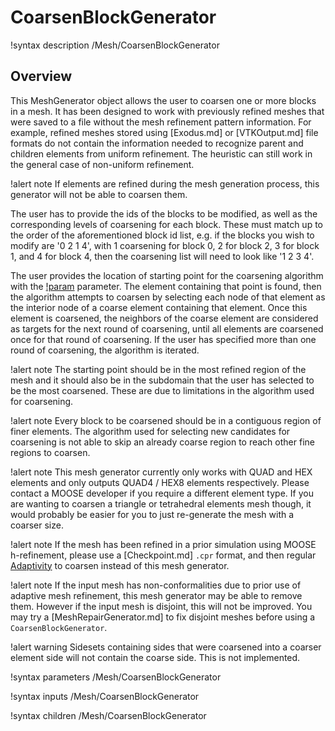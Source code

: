 # CoarsenBlockGenerator

!syntax description /Mesh/CoarsenBlockGenerator

## Overview

This MeshGenerator object allows the user to coarsen one or more blocks in a mesh. It has been designed
to work with previously refined meshes that were saved to a file without the mesh refinement pattern information. For example, refined meshes stored using [Exodus.md] or [VTKOutput.md] file formats do not contain the information needed to recognize parent and children elements from uniform refinement. The heuristic can still work in the general case of non-uniform refinement.

!alert note
If elements are refined during the mesh generation process, this generator will not be able to coarsen
them.

The user has to provide the ids of the blocks to be modified, as well as the corresponding levels of coarsening for each block. These must match up to the order of the aforementioned block id list, e.g. if the blocks you wish to modify are '0 2 1 4', with 1 coarsening for block 0, 2 for block 2, 3 for block 1, and 4 for block 4, then the coarsening list will need to look like '1 2 3 4'.

The user provides the location of starting point for the coarsening algorithm with the [!param](/Mesh/CoarsenBlockGenerator/starting_point) parameter. The element containing that point is found, then the algorithm attempts to coarsen by selecting each node of that element as the interior node of a coarse element containing that element. Once this element is coarsened, the neighbors of the coarse element
are considered as targets for the next round of coarsening, until all elements are coarsened once for that round of coarsening. If
the user has specified more than one round of coarsening, the algorithm is iterated.

!alert note
The starting point should be in the most refined region of the mesh
and it should also be in the subdomain that the user has selected to be the most coarsened. These are
due to limitations in the algorithm used for coarsening.

!alert note
Every block to be coarsened should be in a contiguous region of finer elements. The algorithm used for
selecting new candidates for coarsening is not able to skip an already coarse region to reach other fine
regions to coarsen.

!alert note
This mesh generator currently only works with QUAD and HEX elements and only outputs QUAD4 / HEX8 elements respectively. Please
contact a MOOSE developer if you require a different element type. If you are wanting to coarsen a triangle
or tetrahedral elements mesh though, it would probably be easier for you to just re-generate the mesh with a
coarser size.

!alert note
If the mesh has been refined in a prior simulation using MOOSE h-refinement, please use a [Checkpoint.md] `.cpr`
format, and then regular [Adaptivity](syntax/Adaptivity/index.md) to coarsen instead of this mesh generator.

!alert note
If the input mesh has non-conformalities due to prior use of adaptive mesh refinement,
this mesh generator may be able to remove them.
However if the input mesh is disjoint, this will not be improved. You may try a [MeshRepairGenerator.md]
to fix disjoint meshes before using a `CoarsenBlockGenerator`.

!alert warning
Sidesets containing sides that were coarsened into a coarser element side will not contain the coarse
side. This is not implemented.

!syntax parameters /Mesh/CoarsenBlockGenerator

!syntax inputs /Mesh/CoarsenBlockGenerator

!syntax children /Mesh/CoarsenBlockGenerator
